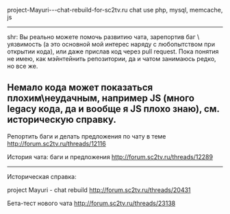 project-Mayuri---chat-rebuild-for-sc2tv.ru
chat use php, mysql, memcache, js

------

shr:
Вы реально можете помочь развитию чата, зарепортив баг \ уязвимость (а это основной мой интерес наряду с любопытством при открытии кода), или даже прислав код через pull request.
Пока понятия не имею, как мэйнтейнить репозитории, да и чатом занимаюсь редко, но все же.

Немало кода может показаться плохим\неудачным, например JS (много legacy кода, да и вообще я JS плохо знаю), см. историческую справку.
------

Репортить баги и делать предложения по чату в теме
http://forum.sc2tv.ru/threads/12116

История чата: баги и предложения
http://forum.sc2tv.ru/threads/12289

------

Историческая справка:

project Mayuri - chat rebuild
http://forum.sc2tv.ru/threads/20431

Бета-тест нового чата
http://forum.sc2tv.ru/threads/23138